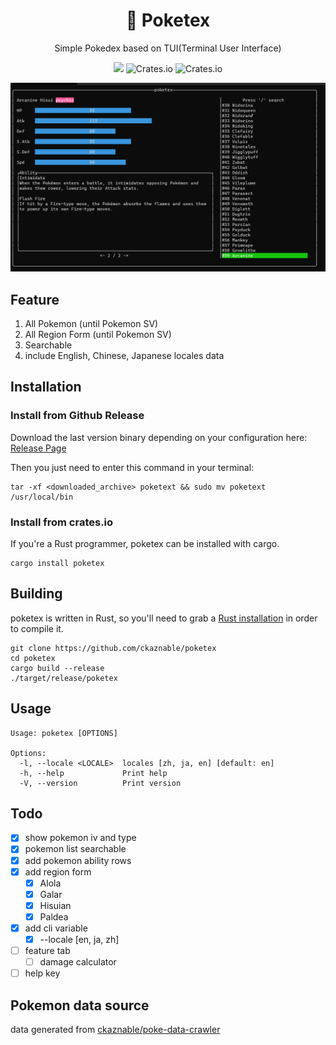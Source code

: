 <h1 align="center">
  📖 Poketex
</h1>

<p align="center">
  Simple Pokedex based on TUI(Terminal User Interface)
</p>

<p align="center">
  <img src="https://img.shields.io/github/actions/workflow/status/ckaznable/poketex/CI.yml?style=flat-square" />
  <img alt="Crates.io" src="https://img.shields.io/crates/v/poketex?style=flat-square">
  <img alt="Crates.io" src="https://img.shields.io/crates/l/poketex?style=flat-square">
</p>

![demo](doc/demo.png)

## Feature

1. All Pokemon (until Pokemon SV)
2. All Region Form (until Pokemon SV)
3. Searchable
4. include English, Chinese, Japanese locales data

## Installation

### Install from Github Release

Download the last version binary depending on your configuration here: [Release Page](https://github.com/ckaznable/poketex/releases/tag/v1.0.0)

Then you just need to enter this command in your terminal:

```shell
tar -xf <downloaded_archive> poketext && sudo mv poketext /usr/local/bin
```

### Install from crates.io

If you're a Rust programmer, poketex can be installed with cargo.

```shell
cargo install poketex
```

## Building

poketex is written in Rust, so you'll need to grab a [Rust installation](https://www.rust-lang.org/) in order to compile it.

```shell
git clone https://github.com/ckaznable/poketex
cd poketex
cargo build --release
./target/release/poketex
```

## Usage

```shell
Usage: poketex [OPTIONS]

Options:
  -l, --locale <LOCALE>  locales [zh, ja, en] [default: en]
  -h, --help             Print help
  -V, --version          Print version
```

## Todo

- [x] show pokemon iv and type
- [x] pokemon list searchable
- [x] add pokemon ability rows
- [x] add region form
  - [x] Alola
  - [x] Galar
  - [x] Hisuian
  - [x] Paldea
- [x] add cli variable
  - [x] --locale [en, ja, zh]
- [ ] feature tab
  - [ ] damage calculator
- [ ] help key

## Pokemon data source

data generated from [ckaznable/poke-data-crawler](https://github.com/ckaznable/poke-data-cralwer)
